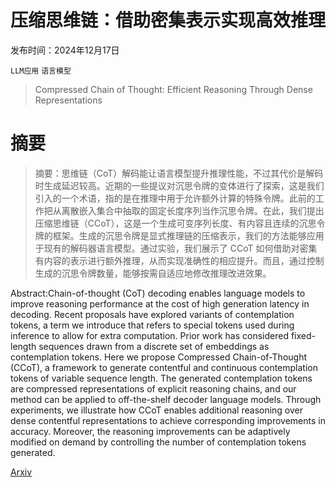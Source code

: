 # 压缩思维链：借助密集表示实现高效推理

发布时间：2024年12月17日

`LLM应用` `语言模型`

> Compressed Chain of Thought: Efficient Reasoning Through Dense Representations

# 摘要

> 摘要：思维链（CoT）解码能让语言模型提升推理性能，不过其代价是解码时生成延迟较高。近期的一些提议对沉思令牌的变体进行了探索，这是我们引入的一个术语，指的是在推理中用于允许额外计算的特殊令牌。此前的工作把从离散嵌入集合中抽取的固定长度序列当作沉思令牌。在此，我们提出压缩思维链（CCoT），这是一个生成可变序列长度、有内容且连续的沉思令牌的框架。生成的沉思令牌是显式推理链的压缩表示，我们的方法能够应用于现有的解码器语言模型。通过实验，我们展示了 CCoT 如何借助对密集有内容的表示进行额外推理，从而实现准确性的相应提升。而且，通过控制生成的沉思令牌数量，能够按需自适应地修改推理改进效果。

> 
Abstract:Chain-of-thought (CoT) decoding enables language models to improve reasoning performance at the cost of high generation latency in decoding. Recent proposals have explored variants of contemplation tokens, a term we introduce that refers to special tokens used during inference to allow for extra computation. Prior work has considered fixed-length sequences drawn from a discrete set of embeddings as contemplation tokens. Here we propose Compressed Chain-of-Thought (CCoT), a framework to generate contentful and continuous contemplation tokens of variable sequence length. The generated contemplation tokens are compressed representations of explicit reasoning chains, and our method can be applied to off-the-shelf decoder language models. Through experiments, we illustrate how CCoT enables additional reasoning over dense contentful representations to achieve corresponding improvements in accuracy. Moreover, the reasoning improvements can be adaptively modified on demand by controlling the number of contemplation tokens generated.
    

[Arxiv](https://arxiv.org/pdf/2412.13171)
